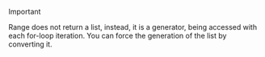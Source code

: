 >[!Important]
>Range does not return a list, instead, it is a generator, being accessed with each for-loop iteration. You can force the generation of the list by converting it.


